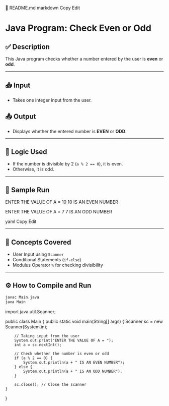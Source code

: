 📄 README.md
markdown
Copy
Edit
# Java Program: Check Even or Odd

## ✅ Description
This Java program checks whether a number entered by the user is **even** or **odd**.

---

## 📥 Input
- Takes one integer input from the user.

## 📤 Output
- Displays whether the entered number is **EVEN** or **ODD**.

---

## 🔢 Logic Used
- If the number is divisible by 2 (`a % 2 == 0`), it is even.
- Otherwise, it is odd.

---

## 🧪 Sample Run
ENTER THE VALUE OF A = 10
10 IS AN EVEN NUMBER

ENTER THE VALUE OF A = 7
7 IS AN ODD NUMBER

yaml
Copy
Edit

---

## 🧠 Concepts Covered
- User Input using `Scanner`
- Conditional Statements (`if-else`)
- Modulus Operator `%` for checking divisibility

---

## ⚙️ How to Compile and Run
```bash
javac Main.java
java Main


```
import java.util.Scanner;

public class Main {
    public static void main(String[] args) {
        Scanner sc = new Scanner(System.in);

        // Taking input from the user
        System.out.print("ENTER THE VALUE OF A = ");
        int a = sc.nextInt();

        // Check whether the number is even or odd
        if (a % 2 == 0) {
            System.out.println(a + " IS AN EVEN NUMBER");
        } else {
            System.out.println(a + " IS AN ODD NUMBER");
        }

        sc.close(); // Close the scanner
    }
}
```

